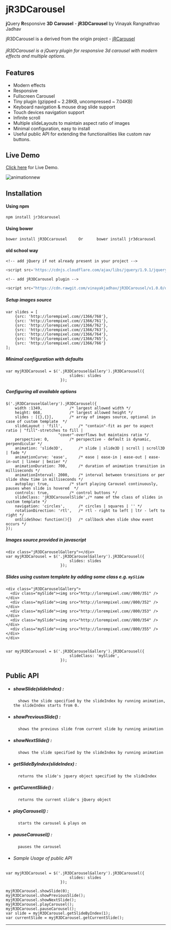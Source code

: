 # jR3DCarousel
**j**Query **R**esponsive **3D** **Carousel** - __jR3DCarousel__ by Vinayak Rangnathrao Jadhav

jR3DCarousel is a derived from the origin project - [jRCarousel](https://github.com/vinayakjadhav/jRCarousel)

###### jR3DCarousel is a jQuery plugin for responsive 3d carousel with modern effects and multiple options.

## Features
- Modern effects
- Responsive
- Fullscreen Carousel
- Tiny plugin (gzipped ~ 2.28KB, uncompressed ~ 7.04KB)
- Keyboard navigation & mouse drag slide support
- Touch devices navigation support
- Infinite scroll
- Multiple slideLayouts to maintain aspect ratio of images
- Minimal configuration, easy to install
- Useful public API for extending the functionalities like custom nav buttons.
 
## Live Demo
   [Click here](http://vinayakjadhav.github.io/jR3DCarousel/) for Live Demo.

   ![animationnew](https://cloud.githubusercontent.com/assets/7734229/11457324/f46c4d30-96cb-11e5-9281-b0141721b755.gif)

## Installation
#### Using npm
``` 
npm install jr3dcarousel
```

#### Using bower
```
bower install jR3DCcarousel		Or		bower install jr3dcarousel
```

#### old school way

	<!-- add jQuery if not already present in your project -->
``` javascript
<script src='https://cdnjs.cloudflare.com/ajax/libs/jquery/1.9.1/jquery.min.js'></script>
```
	<!-- add jR3DCarousel plugin -->
``` javascript
<script src="https://cdn.rawgit.com/vinayakjadhav/jR3DCarousel/v1.0.0/dist/jR3DCarousel.min.js"></script>
```

##### Setup images source
```
var slides = [
	{src: 'http://lorempixel.com//1366/768'},
	{src: 'http://lorempixel.com//1366/761'},
	{src: 'http://lorempixel.com//1366/762'},
	{src: 'http://lorempixel.com//1366/763'},
	{src: 'http://lorempixel.com//1366/764'},
	{src: 'http://lorempixel.com//1366/765'},
	{src: 'http://lorempixel.com//1366/766'}
];
```

##### Minimal configuration with defaults
```
var myjR3DCarousel = $('.jR3DCarouselGallery').jR3DCarousel({
							slides: slides
						});
```

##### Configuring all available options
```
$('.jR3DCarouselGallery').jR3DCarousel({
 	width :1349,			/* largest allowed width */
	height: 668,			/* largest allowed height */
	slides : [{},{}], 		/* array of images source, optional in case of custom template  */
	slideLayout : 'fill', 		/* "contain"-fit as per to aspect ratio | "fill"-stretches to fill |
					   "cover"-overflows but maintains ratio */
	perspective: 0,			/* perspective - default is dynamic, perpendicular */
	animation: 'slide3D', 		/* slide | slide3D | scroll | scroll3D | fade */
	animationCurve: 'ease',		/* ease | ease-in | ease-out | ease-in-out | linear | bezier */
	animationDuration: 700,		/* duration of animation transition in milliseconds */
	animationInterval: 2000,	/* interval between transitions or per slide show time in milliseconds */
	autoplay: true,			/* start playing Carousel continuously, pauses when slide is hovered  */
	controls: true,			/* control buttons */
	slideClass: 'jR3DCarouselSlide',/* name of the class of slides in custom template */
	navigation: 'circles',		/* circles | squares | '' */
	rotationDirection: 'rtl',	/* rtl - right to left | ltr - left to right */
	onSlideShow: function(){}	/* callback when slide show event occurs */
});
```
##### Images source provided in javascript
```
<div class="jR3DCarouselGallery"></div>
var myjR3DCarousel = $('.jR3DCarouselGallery').jR3DCarousel({
							slides: slides
						});
```

##### Slides using custom template by adding some class e.g. `mySlide`
```
<div class="jR3DCarouselGallery">
  <div class="mySlide"><img src="http://lorempixel.com//800/351" /></div>
  <div class="mySlide"><img src="http://lorempixel.com//800/352" /></div>
  <div class="mySlide"><img src="http://lorempixel.com//800/353" /></div>
  <div class="mySlide"><img src="http://lorempixel.com//800/354" /></div>
  <div class="mySlide"><img src="http://lorempixel.com//800/355" /></div>
</div>


var myjR3DCarousel = $('.jR3DCarouselGallery').jR3DCarousel({
							slideClass: 'mySlide',
						});

```
## Public API
- ##### showSlide(slideIndex) 	:
		shows the slide specified by the slideIndex by running animation, the slideIndex starts from 0.

- ##### showPreviousSlide()		:
		shows the previous slide from current slide by running animation

- ##### showNextSlide()		:
		shows the slide specified by the slideIndex by running animation

- ##### getSlideByIndex(slideIndex)	:
		returns the slide's jquery object specified by the slideIndex

- ##### getCurrentSlide()		:
		returns the current slide's jQuery object
		
- ##### playCarousel()		:
		starts the carousel & plays on
		
- ##### pauseCarousel()		:
		pauses the carousel

- ###### Sample Usage of public API
```
var myjR3DCarousel = $('.jR3DCarouselGallery').jR3DCarousel({
							slides: slides
						});

myjR3DCarousel.showSlide(0);
myjR3DCarousel.showPreviousSlide();
myjR3DCarousel.showNextSlide();
myjR3DCarousel.playCarousel();
myjR3DCarousel.pauseCarousel();
var slide = myjR3DCarousel.getSlideByIndex(1);
var currentSlide = myjR3DCarousel.getCurrentSlide();
```
------------------------------------------------------------------------------------------------------------------
